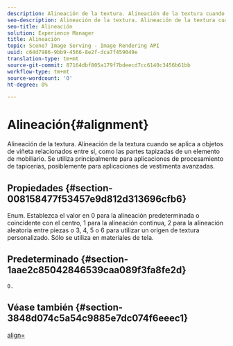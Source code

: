 ```yaml
---
description: Alineación de la textura. Alineación de la textura cuando se aplica a objetos de viñeta relacionados entre sí, como las partes tapizadas de un elemento de mobiliario. Se utiliza principalmente para aplicaciones de procesamiento de tapicerías, posiblemente para aplicaciones de vestimenta avanzadas.
seo-description: Alineación de la textura. Alineación de la textura cuando se aplica a objetos de viñeta relacionados entre sí, como las partes tapizadas de un elemento de mobiliario. Se utiliza principalmente para aplicaciones de procesamiento de tapicerías, posiblemente para aplicaciones de vestimenta avanzadas.
seo-title: Alineación
solution: Experience Manager
title: Alineación
topic: Scene7 Image Serving - Image Rendering API
uuid: c64d7986-9bb9-4566-8e2f-dca7f459049e
translation-type: tm+mt
source-git-commit: 87164dbf805a179f7bdeecd7cc6140c3456b61bb
workflow-type: tm+mt
source-wordcount: '0'
ht-degree: 0%

---
```



# Alineación{#alignment}

Alineación de la textura. Alineación de la textura cuando se aplica a objetos de viñeta relacionados entre sí, como las partes tapizadas de un elemento de mobiliario. Se utiliza principalmente para aplicaciones de procesamiento de tapicerías, posiblemente para aplicaciones de vestimenta avanzadas.

## Propiedades {#section-008158477f53457e9d812d313696cfb6}

Enum. Establezca el valor en 0 para la alineación predeterminada o coincidente con el centro, 1 para la alineación continua, 2 para la alineación aleatoria entre piezas o 3, 4, 5 o 6 para utilizar un origen de textura personalizado. Sólo se utiliza en materiales de tela.

## Predeterminado {#section-1aae2c85042846539caa089f3fa8fe2d}

`0.`

## Véase también {#section-3848d074c5a54c9885e7dc074f6eeec1}

[align=](../../../../../ir-api/http-protocol/image-rendering-api-ref/c-ir-http-protocol-ref/c-ir-http-protocol-command-reference/r-ir-align.md#reference-4d63baa522ce42f9b15167ba34c5c6a7)
